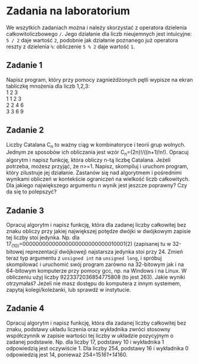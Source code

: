 # Zadania na laboratorium
We wszytkich zadaniach można i należy skorzystać z operatora dzielenia całkowitoliczbowego ``/``. Jego działanie dla liczb nieujemnych jest intuicyjne: ``5 / 2`` daje wartość ``2``, podobnie jak działanie poznanego już operatora reszty z dzielenia ``%``: obliczenie ``5 % 2`` daje wartość ``1``.

## Zadanie 1
Napisz program, który przy pomocy zagnieżdżonych pętli wypisze na ekran tabliczkę mnożenia dla liczb 1,2,3: <br>
  1 2 3 <br>
1 1 2 3 <br>
2 2 4 6 <br>
3 3 6 9

## Zadanie 2
Liczby Catalana C<sub>n</sub> to ważny ciąg w kombinatoryce i teorii grup wolnych. Jednym ze sposobów ich obliczania jest wzór C<sub>n</sub>=(2n)!/((n+1)!n!). Opracuj algorytm i napisz funkcję, która obliczy n-tą liczbę Catalana. Jeżeli potrzeba, możesz przyjąć, że n>=1. Napisz, skompiluj i uruchom program, który zilustruje jej działanie. Zastanów się nad algorytmem i pośrednimi wynikami obliczeń w kontekście ograniczeń na wielkość liczb całkowitych. Dla jakiego największego argumentu n wynik jest jeszcze poprawny? Czy da się to polepszyć?

## Zadanie 3
Opracuj algorytm i napisz funkcję, która dla zadanej liczby całkowitej bez znaku obliczy przy jakiej największej potędze dwójki w dwójkowym zapisie tej liczby stoi jedynka. Np. dla 17<sub>(10)</sub>=00000000000000000000000000010001(2) (zapisanej tu w 32-bitowej reprezentacji dwójkowej) najstarsza jedynka stoi przy 24.
Zmień teraz typ argumentu z ``unsigned int`` na ``unsigned long``, i spróbuj skompilować i uruchomić swój program zarówno na 32-bitowym jak i na 64-bitowym komputerze przy pomocy gcc, np. na Windows i na Linux. W obliczeniu użyj liczby 9223372036854775808 (to jest 263). Jakie wyniki otrzymałaś? Jeżeli nie masz dostępu do komputera z innym systemem, zapytaj kolegi/koleżanki, lub sprawdź w instytucie.

## Zadanie 4
Opracuj algorytm i napisz funkcję, która dla zadanej liczby całkowitej bez znaku, podstawy układu liczenia oraz wykładnika zwróci stosowny współczynnik w zapisie wartości tej liczby w układzie pozycyjnym o zadanej podstawie. Np. dla liczby 17, podstawy 10 i wykładnika 1 odpowiedzią jest oczywiście 1. Dla liczby 254, podstawy 16 i wykładnika 0 odpowiedzią jest 14, ponieważ 254=15*161+14*160.